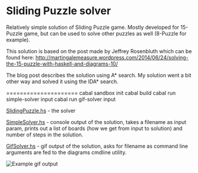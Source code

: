 Sliding Puzzle solver
=====================

Relatively simple solution of Sliding Puzzle game. Mostly developed for 15-Puzzle game, but can be used to solve other puzzles as well (8-Puzzle for example).

This solution is based on the post made by Jeffrey Rosenbluth which can be found here: http://martingalemeasure.wordpress.com/2014/06/24/solving-the-15-puzzle-with-haskell-and-diagrams-10/

The blog post describes the solution using A* search. My solution went a bit other way and solved it using the IDA* search.

=====================
    cabal sandbox init
    cabal build
    cabal run simple-solver input
    cabal run gif-solver input

[SlidingPuzzle.hs](SlidingPuzzle.hs) - the solver

[SimpleSolver.hs](SimpleSolver.hs) - console output of the solution, takes a filename as input param, prints out a list of boards (how we get from input to solution) and number of steps in the solution.

[GifSolver.hs](GifSolver.hs) - gif output of the solution, asks for filename as command line arguments are fed to the diagrams cmdline utility.


![Example gif output](http://ksaveljev.github.io/sliding-puzzle.gif)
